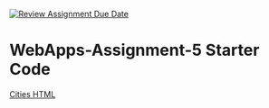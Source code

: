 [![Review Assignment Due Date](https://classroom.github.com/assets/deadline-readme-button-24ddc0f5d75046c5622901739e7c5dd533143b0c8e959d652212380cedb1ea36.svg)](https://classroom.github.com/a/7kKA03Up)
# WebApps-Assignment-5 Starter Code

<a href=" https://44-563-webapps-f23.github.io/44563-webapps-f23-assignment5-amitdoddamani123/cities.html">Cities HTML</a>
